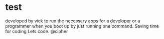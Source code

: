 # test
developed by vick to run the necessary apps for a developer or a programmer when you boot up by just running one command. Saving time for coding
Lets code.
@cipher
